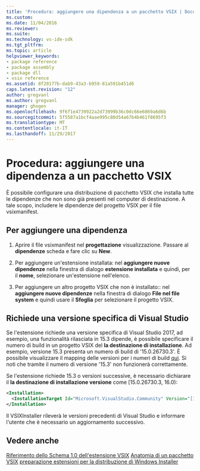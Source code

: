 ```yaml
---
title: 'Procedura: aggiungere una dipendenza a un pacchetto VSIX | Documenti Microsoft'
ms.custom: 
ms.date: 11/04/2016
ms.reviewer: 
ms.suite: 
ms.technology: vs-ide-sdk
ms.tgt_pltfrm: 
ms.topic: article
helpviewer_keywords:
- package reference
- package assembly
- package dll
- vsix reference
ms.assetid: 8f20177b-dab9-43a3-b959-81a591b451d6
caps.latest.revision: "12"
author: gregvanl
ms.author: gregvanl
manager: ghogen
ms.openlocfilehash: 9f6f1e4739922a2d73999b36c0dc66e6069a6d6b
ms.sourcegitcommit: 5f5587a1bcf4aae995c80d54a67b4b461f8695f3
ms.translationtype: MT
ms.contentlocale: it-IT
ms.lasthandoff: 11/29/2017
---
```

# <a name="how-to-add-a-dependency-to-a-vsix-package"></a>Procedura: aggiungere una dipendenza a un pacchetto VSIX

È possibile configurare una distribuzione di pacchetto VSIX che installa tutte le dipendenze che non sono già presenti nel computer di destinazione. A tale scopo, includere le dipendenze del progetto VSIX per il file vsixmanifest.

## <a name="to-add-a-dependency"></a>Per aggiungere una dipendenza

1. Aprire il file vsixmanifest nel **progettazione** visualizzazione. Passare al **dipendenze** scheda e fare clic su **New**.

2. Per aggiungere un'estensione installata: nel **aggiungere nuove dipendenze** nella finestra di dialogo **estensione installata** e quindi, per il **nome**, selezionare un'estensione nell'elenco.

3. Per aggiungere un altro progetto VSIX che non è installato:: nel **aggiungere nuove dipendenze** nella finestra di dialogo **File nel file system** e quindi usare il **Sfoglia** per selezionare il progetto VSIX.

## <a name="require-a-specific-visual-studio-release"></a>Richiede una versione specifica di Visual Studio

Se l'estensione richiede una versione specifica di Visual Studio 2017, ad esempio, una funzionalità rilasciata in 15.3 dipende, è possibile specificare il numero di build in un progetto VSIX del **la destinazione di installazione**. Ad esempio, versione 15.3 presenta un numero di build di '15.0.26730.3'. È possibile visualizzare il mapping delle versioni per i numeri di build [qui](../install/visual-studio-build-numbers-and-release-dates.md). Si noti che tramite il numero di versione '15.3' non funzionerà correttamente.

Se l'estensione richiede 15.3 o versioni successive, è necessario dichiarare il **la destinazione di installazione versione** come [15.0.26730.3, 16.0):

```xml
<Installation>
  <InstallationTarget Id="Microsoft.VisualStudio.Community" Version="[15.0.26730.3, 16.0)" />
</Installation>
```

Il VSIXInstaller rileverà le versioni precedenti di Visual Studio e informare l'utente che è necessario un aggiornamento successivo.


## <a name="see-also"></a>Vedere anche

 [Riferimento dello Schema 1.0 dell'estensione VSIX](http://msdn.microsoft.com/en-us/76e410ec-b1fb-4652-ac98-4a4c52e09a2b) [Anatomia di un pacchetto VSIX](../extensibility/anatomy-of-a-vsix-package.md) [preparazione estensioni per la distribuzione di Windows Installer](../extensibility/preparing-extensions-for-windows-installer-deployment.md)